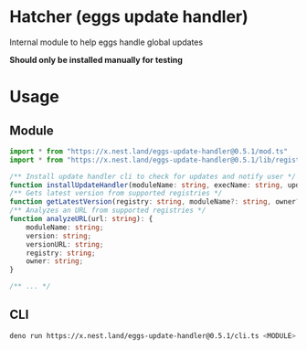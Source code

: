 # Hatcher (eggs update handler)

Internal module to help eggs handle global updates

**Should only be installed manually for testing**

# Usage

## Module

```ts
import * from "https://x.nest.land/eggs-update-handler@0.5.1/mod.ts"
import * from "https://x.nest.land/eggs-update-handler@0.5.1/lib/registries.ts"

/** Install update handler cli to check for updates and notify user */
function installUpdateHandler(moduleName: string, execName: string, updateCheckInterval?: number): Promise<void>
/** Gets latest version from supported registries */
function getLatestVersion(registry: string, moduleName?: string, owner?: string): Promise<string>
/** Analyzes an URL from supported registries */
function analyzeURL(url: string): {
    moduleName: string;
    version: string;
    versionURL: string;
    registry: string;
    owner: string;
}

/** ... */
```

## CLI

```bash
deno run https://x.nest.land/eggs-update-handler@0.5.1/cli.ts <MODULE> <UPDATE_CHECK_INTERVAL> [ARGS...]
```
